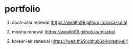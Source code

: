 # portfolio

1. coca-cola renewal (https://wealth99.github.io/coca-cola)

2. missha renewal (https://wealth99.github.io/missha)

3. korean-air renewal (https://wealth99.github.io/korean-air)
